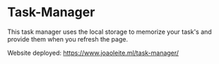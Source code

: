 # Task-Manager
This task manager uses the local storage to memorize your task's and provide them when you refresh the page.

Website deployed:
https://www.joaoleite.ml/task-manager/
